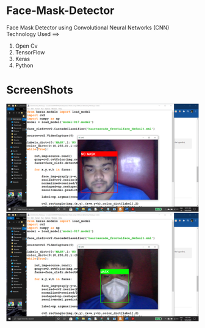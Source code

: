 # Face-Mask-Detector
Face Mask Detector using Convolutional Neural Networks (CNN)
Technology Used ==>
1. Open Cv
2. TensorFlow
3. Keras
4. Python

# ScreenShots
![](images/Screenshot%20(272).png)
![](images/Screenshot%20(282).png)

